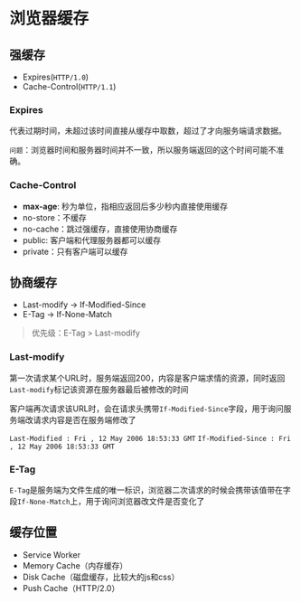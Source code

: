 # 浏览器缓存

## 强缓存
- Expires(`HTTP/1.0`)
- Cache-Control(`HTTP/1.1`)

### Expires

代表过期时间，未超过该时间直接从缓存中取数，超过了才向服务端请求数据。

`问题`：浏览器时间和服务器时间并不一致，所以服务端返回的这个时间可能不准确。

### Cache-Control

- **max-age**: 秒为单位，指相应返回后多少秒内直接使用缓存
- no-store：不缓存
- no-cache：跳过强缓存，直接使用协商缓存
- public: 客户端和代理服务器都可以缓存
- private：只有客户端可以缓存



## 协商缓存

- Last-modify -> If-Modified-Since
- E-Tag -> If-None-Match

> 优先级：E-Tag > Last-modify

### Last-modify

第一次请求某个URL时，服务端返回200，内容是客户端求情的资源，同时返回`Last-modify`标记该资源在服务器最后被修改的时间

客户端再次请求该URL时，会在请求头携带`If-Modified-Since`字段，用于询问服务端改请求内容是否在服务端修改了

`Last-Modified : Fri , 12 May 2006 18:53:33 GMT`
`If-Modified-Since : Fri , 12 May 2006 18:53:33 GMT`

### E-Tag

`E-Tag`是服务端为文件生成的唯一标识，浏览器二次请求的时候会携带该值带在字段`If-None-Match`上，用于询问浏览器改文件是否变化了


## 缓存位置

- Service Worker
- Memory Cache（内存缓存）
- Disk Cache（磁盘缓存，比较大的js和css）
- Push Cache（HTTP/2.0）

